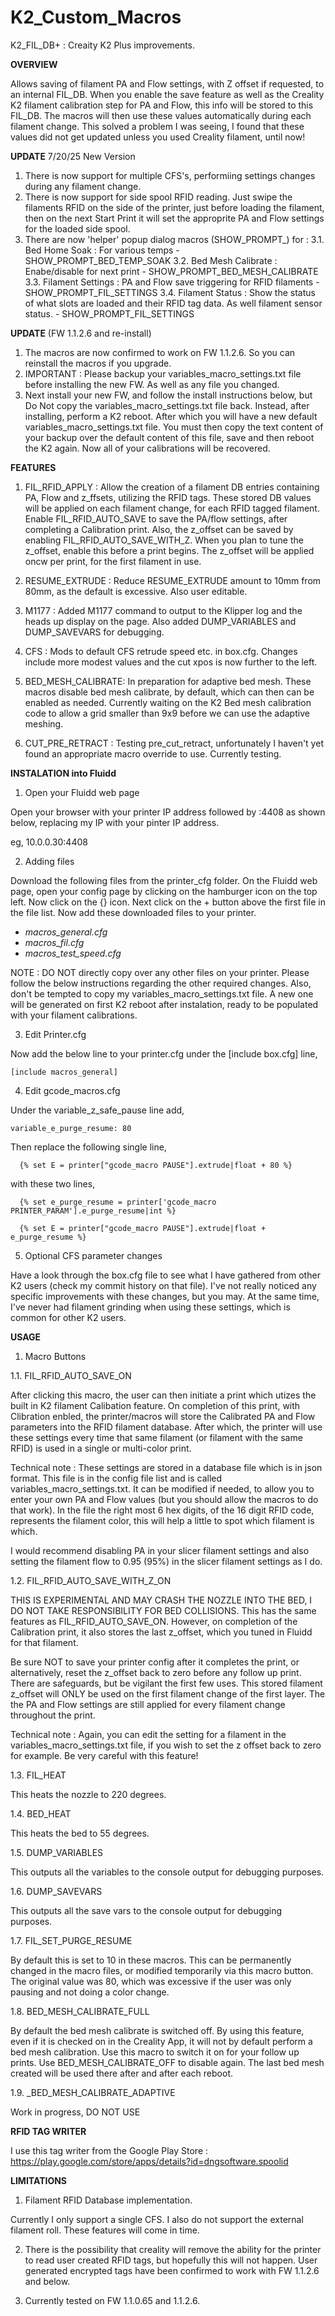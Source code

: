 # K2_Custom_Macros
K2_FIL_DB+ : Creaity K2 Plus improvements.

__OVERVIEW__

Allows saving of filament PA and Flow settings, with Z offset if requested, to an internal FIL_DB.  When you enable the save feature as well as the Creality K2 filament calibration step for PA and Flow, this info will be stored to this FIL_DB.  The macros will then use these values automatically during each filament change.  This solved a problem I was seeing, I found that these values did not get updated unless you used Creality filament, until now!

__UPDATE__ 7/20/25 New Version

1. There is now support for multiple CFS's, performiing settings changes during any filament change.
2. There is now support for side spool RFID reading.  Just swipe the filaments RFID on the side of the printer, just before loading the filament, then on the next Start Print it will set the approprite PA and Flow settings for the loaded side spool.
3. There are now 'helper' popup dialog macros (SHOW_PROMPT_) for :
 3.1. Bed Home Soak      : For various temps - SHOW_PROMPT_BED_TEMP_SOAK
 3.2. Bed Mesh Calibrate : Enabe/disable for next print - SHOW_PROMPT_BED_MESH_CALIBRATE
 3.3. Filament Settings  : PA and Flow save triggering for RFID filaments - SHOW_PROMPT_FIL_SETTINGS
 3.4. Filament Status    : Show the status of what slots are loaded and their RFID tag data.  As well filament sensor status. - SHOW_PROMPT_FIL_SETTINGS


__UPDATE__ (FW 1.1.2.6 and re-install)

1. The macros are now confirmed to work on FW 1.1.2.6.  So you can reinstall the macros if you upgrade.
2. IMPORTANT : Please backup your variables_macro_settings.txt file before installing the new FW.  As well as any file you changed.
3. Next install your new FW, and follow the install instructions below, but Do Not copy the variables_macro_settings.txt file back.  Instead, after installing, perform a K2 reboot.  After which you will have a new default variables_macro_settings.txt file.  You must then copy the text content of your backup over the default content of this file, save and then reboot the K2 again.  Now all of your calibrations will be recovered.


__FEATURES__

1. FIL_RFID_APPLY : Allow the creation of a filament DB entries containing PA, Flow and z_ffsets, utilizing the RFID tags.  These stored DB values will be applied on each filament change, for each RFID tagged filament.  Enable FIL_RFID_AUTO_SAVE to save the PA/flow settings, after completing a Calibration print.  Also, the z_offset can be saved by enabling FIL_RFID_AUTO_SAVE_WITH_Z. When you plan to tune the z_offset, enable this before a print begins.  The z_offset will be applied oncw per print, for the first filament in use.

2. RESUME_EXTRUDE : Reduce RESUME_EXTRUDE amount to 10mm from 80mm, as the default is excessive.  Also user editable.

3. M1177 : Added M1177 command to output to the Klipper log and the heads up display on the page.  Also added DUMP_VARIABLES and DUMP_SAVEVARS for debugging.

4. CFS : Mods to default CFS retrude speed etc. in box.cfg. Changes include more modest values and the cut xpos is now further to the left.

5. BED_MESH_CALIBRATE: In preparation for adaptive bed mesh. These macros disable bed mesh calibrate, by default, which can then can be enabled as needed. Currently waiting on the K2 Bed mesh calibration code to allow a grid smaller than 9x9 before we can use the adaptive meshing.

6. CUT_PRE_RETRACT : Testing pre_cut_retract, unfortunately I haven't yet found an appropriate macro override to use.  Currently testing.




__INSTALATION into Fluidd__


1. Open your Fluidd web page

Open your browser with your printer IP address followed by :4408 as shown below, replacing my IP with your pinter IP address.

eg,  10.0.0.30:4408


2. Adding files

Download the following files from the printer_cfg folder.  On the Fluidd web page, open your config page by clicking on the hamburger icon on the top left.  Now click on the {} icon.  Next click on the + button above the first file in the file list.  Now add these downloaded files to your printer.

- _macros_general.cfg_
- _macros_fil.cfg_
- _macros_test_speed.cfg_

NOTE : DO NOT directly copy over any other files on your printer.  Please follow the below instructions regarding the other required changes.  Also, don't be tempted to copy my variables_macro_settings.txt file. A new one will be generated on first K2 reboot after instalation, ready to be populated with your filament calibrations.


3. Edit Printer.cfg

Now add the below line to your printer.cfg under the [include box.cfg] line,

```
[include macros_general]
```


4. Edit gcode_macros.cfg

Under the variable_z_safe_pause line add,

```
variable_e_purge_resume: 80
```

Then replace the following single line,

```
  {% set E = printer["gcode_macro PAUSE"].extrude|float + 80 %}
```

with these two lines,

```
  {% set e_purge_resume = printer['gcode_macro PRINTER_PARAM'].e_purge_resume|int %}

  {% set E = printer["gcode_macro PAUSE"].extrude|float + e_purge_resume %}
```

5. Optional CFS parameter changes

Have a look through the box.cfg file to see what I have gathered from other K2 users (check my commit history on that file).  I've not really noticed any specific improvements with these changes, but you may.  At the same time, I've never had filament grinding when using these settings, which is common for other K2 users.


__USAGE__

1. Macro Buttons

1.1. FIL_RFID_AUTO_SAVE_ON

After clicking this macro, the user can then initiate a print which utizes the built in K2 filament Calibation feature.  On completion of this print, with Clibration enbled, the printer/macros will store the Calibrated PA and Flow parameters into the RFID filament database.  After which, the printer will use these settings every time that same filament (or filament with the same RFID) is used in a single or multi-color print.

Technical note : These settings are stored in a database file which is in json format.  This file is in the config file list and is called variables_macro_settings.txt.  It can be modified if needed, to allow you to enter your own PA and Flow values (but you should allow the macros to do that work).  In the file the right most 6 hex digits, of the 16 digit RFID code, represents the filament color, this will help a little to spot which filament is which.

I would recommend disabling PA in your slicer filament settings and also setting the filament flow to 0.95 (95%) in the slicer filament settings as I do.

1.2. FIL_RFID_AUTO_SAVE_WITH_Z_ON

THIS IS EXPERIMENTAL AND MAY CRASH THE NOZZLE INTO THE BED, I DO NOT TAKE RESPONSIBILITY FOR BED COLLISIONS.  This has the same features as FIL_RFID_AUTO_SAVE_ON.  However, on completion of the Calibration print, it also stores the last z_offset, which you tuned in Fluidd for that filament.

Be sure NOT to save your printer config after it completes the print, or alternatively, reset the z_offset back to zero before any follow up print.  There are safeguards, but be vigilant the first few uses.  This stored filament z_offset will ONLY be used on the first filament change of the first layer.  The the PA and Flow settings are still applied for every filament change throughout the print.

Technical note : Again, you can edit the setting for a filament in the variables_macro_settings.txt file, if you wish to set the z offset back to zero for example.  Be very careful with this feature!

1.3. FIL_HEAT

This heats the nozzle to 220 degrees.

1.4. BED_HEAT

This heats the bed to 55 degrees.

1.5. DUMP_VARIABLES 

This outputs all the variables to the console output for debugging purposes. 

1.6. DUMP_SAVEVARS 

This outputs all the save vars to the console output for debugging purposes. 

1.7. FIL_SET_PURGE_RESUME

By default this is set to 10 in these macros.  This can be permanently changed in the macro files, or modified temporarily via this macro button.  The original value was 80, which was excessive if the user was only pausing and not doing a color change.

1.8. BED_MESH_CALIBRATE_FULL

By default the bed mesh calibrate is switched off.  By using this feature, even if it is checked on in the Creality App, it will not by default perform a bed mesh calibration.  Use this macro to switch it on for your follow up prints.  Use BED_MESH_CALIBRATE_OFF to disable again.  The last bed mesh created will be used there after and after each reboot.

1.9. _BED_MESH_CALIBRATE_ADAPTIVE

Work in progress, DO NOT USE


__RFID TAG WRITER__

I use this tag writer from the Google Play Store : https://play.google.com/store/apps/details?id=dngsoftware.spoolid


__LIMITATIONS__

1. Filament RFID Database implementation.

Currently I only support a single CFS.  I also do not support the external filament roll.  These features will come in time.

2. There is the possibility that creality will remove the ability for the printer to read user created RFID tags, but hopefully this will not happen.  User generated encrypted tags have been confirmed to work with FW 1.1.2.6 and below.

3. Currently tested on FW 1.1.0.65 and 1.1.2.6.


